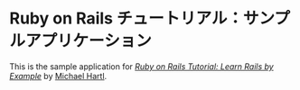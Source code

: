 # Ruby on Rails チュートリアル：サンプルアプリケーション

This is the sample application for
[*Ruby on Rails Tutorial: Learn Rails by Example*](http://railstutorial.org/)
by [Michael Hartl](http://michaelhartl.com/).

